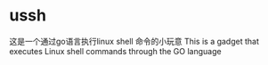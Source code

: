 # ussh
这是一个通过go语言执行linux shell 命令的小玩意
This is a gadget that executes Linux shell commands through the GO language  
